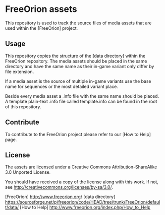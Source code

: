 FreeOrion assets
================

This repository is used to track the source files of media assets that
are used within the [FreeOrion] project.

Usage
-----

This repository copies the structure of the [data directory] within the
FreeOrion repository. The media assets should be placed in the same
directory and have the same name as their in-game variant only differ
by file extension.

If a media asset is the source of multiple in-game variants use the
base name for sequences or the most detailed variant place.

Beside every media asset a .info file with the same name should be
placed. A template plain-text .info file called template.info can be
found in the root of this repository.

Contribute
----------

To contribute to the FreeOrion project please refer to our
[How to Help] page.

License
-------

The assets are licensed under a
Creative Commons Attribution-ShareAlike 3.0 Unported License.

You should have received a copy of the license along with this
work.  If not, see <http://creativecommons.org/licenses/by-sa/3.0/>.

[FreeOrion] http://www.freeorion.org/
[data directory] https://sourceforge.net/p/freeorion/code/HEAD/tree/trunk/FreeOrion/default/data/
[How to Help] http://www.freeorion.org/index.php/How_to_Help
